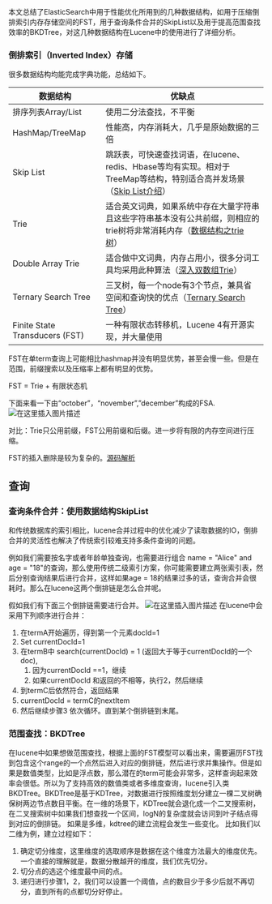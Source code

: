   本文总结了ElasticSearch中用于性能优化所用到的几种数据结构，如用于压缩倒排索引内存存储空间的FST，用于查询条件合并的SkipList以及用于提高范围查找效率的BKDTree，对这几种数据结构在Lucene中的使用进行了详细分析。
### 倒排索引（Inverted Index）存储

很多数据结构均能完成字典功能，总结如下。

| 数据结构                       | 优缺点                                                       |
| ------------------------------ | ------------------------------------------------------------ |
| 排序列表Array/List             | 使用二分法查找，不平衡                                       |
| HashMap/TreeMap                | 性能高，内存消耗大，几乎是原始数据的三倍                     |
| Skip List                      | 跳跃表，可快速查找词语，在lucene、redis、Hbase等均有实现。相对于TreeMap等结构，特别适合高并发场景（[Skip List介绍](http://kenby.iteye.com/blog/1187303)） |
| Trie                           | 适合英文词典，如果系统中存在大量字符串且这些字符串基本没有公共前缀，则相应的trie树将非常消耗内存（[数据结构之trie树](http://dongxicheng.org/structure/trietree/)） |
| Double Array Trie              | 适合做中文词典，内存占用小，很多分词工具均采用此种算法（[深入双数组Trie](http://blog.csdn.net/zhoubl668/article/details/6957830)） |
| Ternary Search Tree            | 三叉树，每一个node有3个节点，兼具省空间和查询快的优点（[Ternary Search Tree](http://www.drdobbs.com/database/ternary-search-trees/184410528)） |
| Finite State Transducers (FST) | 一种有限状态转移机，Lucene 4有开源实现，并大量使用           |

 FST在单term查询上可能相比hashmap并没有明显优势，甚至会慢一些。但是在范围，前缀搜索以及压缩率上都有明显的优势。

FST = Trie + 有限状态机

下面来看一下由“october”，“november”,”december”构成的FSA.
![在这里插入图片描述](https://img-blog.csdnimg.cn/20190603160442212.png?x-oss-process=image/watermark,type_ZmFuZ3poZW5naGVpdGk,shadow_10,text_aHR0cHM6Ly9ibG9nLmNzZG4ubmV0L3doaWNoYXJk,size_16,color_FFFFFF,t_70)

对比：Trie只公用前缀，FST公用前缀和后缀。进一步将有限的内存空间进行压缩。

FST的插入删除是较为复杂的。[源码解析](https://www.shenyanchao.cn/blog/2018/12/04/lucene-fst/)

## 查询

### 查询条件合并：使用数据结构SkipList

和传统数据库的索引相比，lucene合并过程中的优化减少了读取数据的IO，倒排合并的灵活性也解决了传统索引较难支持多条件查询的问题。

例如我们需要按名字或者年龄单独查询，也需要进行组合 name = "Alice" and age = "18"的查询，那么使用传统二级索引方案，你可能需要建立两张索引表，然后分别查询结果后进行合并，这样如果age = 18的结果过多的话，查询合并会很耗时。那么在lucene这两个倒排链是怎么合并呢。

假如我们有下面三个倒排链需要进行合并。
![在这里插入图片描述](https://img-blog.csdnimg.cn/20190603160551601.png?x-oss-process=image/watermark,type_ZmFuZ3poZW5naGVpdGk,shadow_10,text_aHR0cHM6Ly9ibG9nLmNzZG4ubmV0L3doaWNoYXJk,size_16,color_FFFFFF,t_70)
在lucene中会采用下列顺序进行合并：

1. 在termA开始遍历，得到第一个元素docId=1
2. Set currentDocId=1
3. 在termB中 search(currentDocId) = 1 (返回大于等于currentDocId的一个doc),
   1. 因为currentDocId ==1，继续
   2. 如果currentDocId 和返回的不相等，执行2，然后继续
4. 到termC后依然符合，返回结果
5. currentDocId = termC的nextItem
6. 然后继续步骤3 依次循环。直到某个倒排链到末尾。

### 范围查找：BKDTree
在lucene中如果想做范围查找，根据上面的FST模型可以看出来，需要遍历FST找到包含这个range的一个点然后进入对应的倒排链，然后进行求并集操作。但是如果是数值类型，比如是浮点数，那么潜在的term可能会非常多，这样查询起来效率会很低。所以为了支持高效的数值类或者多维度查询，lucene引入类BKDTree。BKDTree是基于KDTree，对数据进行按照维度划分建立一棵二叉树确保树两边节点数目平衡。在一维的场景下，KDTree就会退化成一个二叉搜索树，在二叉搜索树中如果我们想查找一个区间，logN的复杂度就会访问到叶子结点得到对应的倒排链。
如果是多维，kdtree的建立流程会发生一些变化。
比如我们以二维为例，建立过程如下：

1. 确定切分维度，这里维度的选取顺序是数据在这个维度方法最大的维度优先。一个直接的理解就是，数据分散越开的维度，我们优先切分。
2. 切分点的选这个维度最中间的点。
3. 递归进行步骤1，2，我们可以设置一个阈值，点的数目少于多少后就不再切分，直到所有的点都切分好停止。
